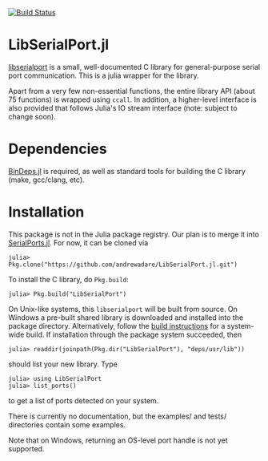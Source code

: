 [![Build Status](https://travis-ci.com/scls19fr/LibSerialPort.jl.svg?branch=master)](https://travis-ci.com/scls19fr/LibSerialPort.jl)

# LibSerialPort.jl

[libserialport](http://sigrok.org/wiki/Libserialport) is a small, well-documented C library for general-purpose serial port communication. This is a julia wrapper for the library.

Apart from a very few non-essential functions, the entire library API (about 75 functions) is wrapped using `ccall`. In addition, a higher-level interface is also provided that follows Julia's IO stream interface (note: subject to change soon).


# Dependencies

[BinDeps.jl](https://github.com/JuliaLang/BinDeps.jl) is required, as well as standard tools for building the C library (make, gcc/clang, etc).


# Installation

This package is not in the Julia package registry. Our plan is to merge it into [SerialPorts.jl](https://github.com/JuliaIO/SerialPorts.jl). For now, it can be cloned via

    julia> Pkg.clone("https://github.com/andrewadare/LibSerialPort.jl.git")

To install the C library, do `Pkg.build`:

    julia> Pkg.build("LibSerialPort")

On Unix-like systems, this `libserialport` will be built from source. On Windows a pre-built shared library is downloaded and installed into the package directory. Alternatively, follow the [build instructions](http://sigrok.org/wiki/Libserialport) for a system-wide build. If installation through the package system succeeded, then

    julia> readdir(joinpath(Pkg.dir("LibSerialPort"), "deps/usr/lib"))

should list your new library. Type

    julia> using LibSerialPort
    julia> list_ports()

to get a list of ports detected on your system.

There is currently no documentation, but the examples/ and tests/ directories contain some examples.

Note that on Windows, returning an OS-level port handle is not yet supported.
